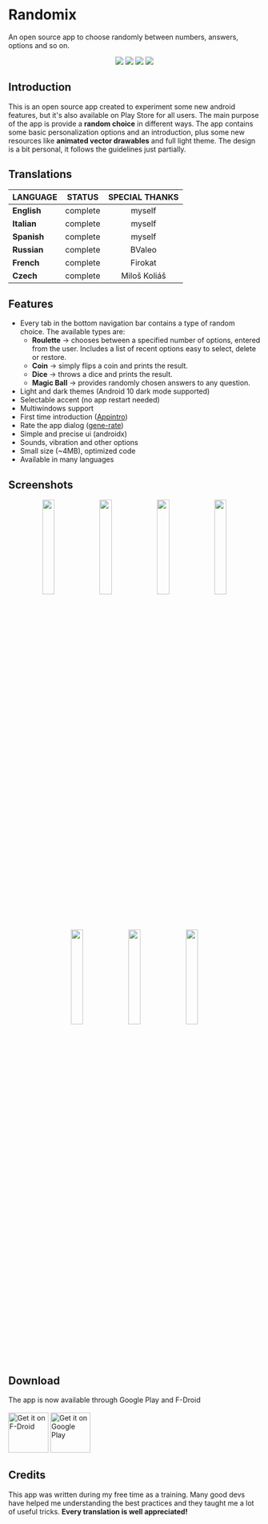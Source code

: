 # Randomix

An open source app to choose randomly between numbers, answers, options and so on.

<p align='center'>
  <a href='https://github.com/m-i-n-a-r/randomix/blob/master/LICENSE.md'><img src='https://img.shields.io/cocoapods/l/AFNetworking.svg'/></a>
  <img src='https://img.shields.io/badge/version-1.11.X-blue'/>
	<img src='https://img.shields.io/badge/status-released-success'/>
	<img src='https://img.shields.io/badge/-translations%20needed!-yellow'/>
</p>

## Introduction
This is an open source app created to experiment some new android features, but it's also available on Play Store for all users.
The main purpose of the app is provide a **random choice** in different ways. The app contains some basic personalization options and an introduction, plus some new resources like **animated vector drawables** and full light theme. The design is a bit personal, it follows the guidelines just partially.

## Translations

| LANGUAGE           | STATUS   | SPECIAL THANKS |
|:-------------------|:--------:|:--------------:|
| **English**        | complete | myself         |
| **Italian**        | complete | myself         |
| **Spanish**        | complete | myself         |
| **Russian**        | complete | BValeo         |
| **French**         | complete | Firokat        |
| **Czech**          | complete | Miloš Koliáš   |

## Features
- Every tab in the bottom navigation bar contains a type of random choice. The available types are:
  - **Roulette** -> chooses between a specified number of options, entered from the user. Includes a list of recent options easy to select, delete or restore.
  - **Coin** -> simply flips a coin and prints the result.
  - **Dice** -> throws a dice and prints the result.
  - **Magic Ball** -> provides randomly chosen answers to any question.
- Light and dark themes (Android 10 dark mode supported)
- Selectable accent (no app restart needed)
- Multiwindows support
- First time introduction ([Appintro](https://github.com/AppIntro/AppIntro))
- Rate the app dialog ([gene-rate](https://github.com/Pixplicity/gene-rate))
- Simple and precise ui (androidx)
- Sounds, vibration and other options
- Small size (~4MB), optimized code
- Available in many languages

## Screenshots
<p align='center'>
  <img src='https://i.imgur.com/raYv9GL.png' width='22%'/>
  <img src='https://i.imgur.com/cfYrNfv.png' width='22%'/>
  <img src='https://i.imgur.com/aCZbxJj.png' width='22%'/>
  <img src='https://i.imgur.com/MR926AC.png' width='22%'/>
  <img src='https://i.imgur.com/JunGamA.png' width='22%'/>
  <img src='https://i.imgur.com/Z9F3NRN.png' width='22%'/>
  <img src='https://i.imgur.com/vHrsvIh.png' width='22%'/>
</p>

## Download
The app is now available through Google Play and F-Droid\
\
[<img src="https://fdroid.gitlab.io/artwork/badge/get-it-on.png"
     alt="Get it on F-Droid"
     height="80">](https://f-droid.org/it/packages/com.minar.randomix/)
<a href='https://play.google.com/store/apps/details?id=com.minar.randomix'>
[<img src="https://play.google.com/intl/en_us/badges/images/generic/en-play-badge.png"
     alt="Get it on Google Play"
     height="80">](https://play.google.com/intl/en_us/badges/images/apps/en-play-badge.png')

## Credits
This app was written during my free time as a training. Many good devs have helped me understanding the best practices and they taught me a lot of useful tricks. **Every translation is well appreciated!**

